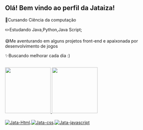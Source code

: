 ## Olá! Bem vindo ao perfil da Jataiza!
📒Cursando Ciência da computação

✏️Estudando Java,Python,Java Script;

😅Me aventurando em alguns projetos front-end e apaixonada por desenvolvimento de jogos

✨Buscando melhorar cada dia :) 
##
<div align="left">
  <a href="https://github.com/Jataiza">
  <img height="150em" src="https://github-readme-stats.vercel.app/api?username=Jataiza&show_icons=true&theme=gruvbox&include_all_commits=true&count_private=true"/>
  <img height="150em" src="https://github-readme-stats.vercel.app/api/top-langs/?username=Jataiza&layout=compact&langs_count=7&theme=gruvbox"/>
 </div>
  

 <div style="display: inline_block"><br>
  <img align="center" alt="Jata-Html" src=https://img.shields.io/badge/HTML5-E34F26?style=for-the-badge&logo=html5&logoColor=white>
  <img align="center" alt="Jata-css" src=https://img.shields.io/badge/CSS3-1572B6?style=for-the-badge&logo=css3&logoColor=white>
  <img align="center" alt="Jata-javascript" src=https://img.shields.io/badge/JavaScript-F7DF1E?style=for-the-badge&logo=javascript&logoColor=black>
</div>
  

  
  
